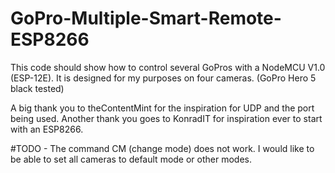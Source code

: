 # GoPro-Multiple-Smart-Remote-ESP8266
This code should show how to control several GoPros with a NodeMCU V1.0 (ESP-12E). It is designed for my purposes on four cameras. (GoPro Hero 5 black tested)

A big thank you to theContentMint for the inspiration for UDP and the port being used.
Another thank you goes to KonradIT for inspiration ever to start with an ESP8266.

#TODO - The command CM (change mode) does not work. I would like to be able to set all cameras to default mode or other modes.
